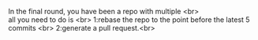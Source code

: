In the final round, you have been a repo with multiple <br\>  
all you need to do is  <br\> 
1:rebase the repo to the point before the latest 5 commits  <br\> 
2:generate a pull request.<br\> 
